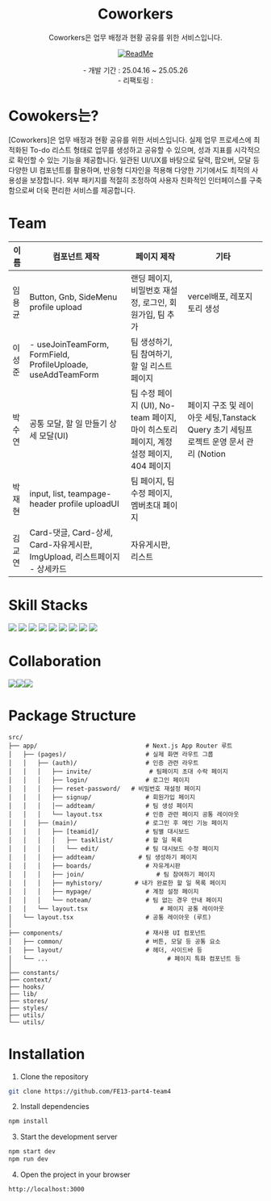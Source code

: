 <h1 align="center">Coworkers</h1>
<p align="center">Coworkers은 업무 배정과 현황 공유를 위한 서비스입니다.</p>

<div style="text-align: center;">
  <a href="https://coworkers-ruddy.vercel.app/">
    
![ReadMe](https://github.com/user-attachments/assets/53fe895b-c4c2-4eaa-98e6-b2e5f353f392)
  </a>
</div>
<p style="text-align: center">
- 개발 기간 : 25.04.16 ~ 25.05.26<br>
- 리팩토링 :
</p>

#  Cowokers는?
[Coworkers]은 업무 배정과 현황 공유를 위한 서비스입니다.
실제 업무 프로세스에 최적화된 To-do 리스트 형태로 업무를 생성하고 공유할 수 있으며, 성과 지표를 시각적으로 확인할 수 있는 기능을 제공합니다. 일관된 UI/UX를 바탕으로 달력, 팝오버, 모달 등 다양한 UI 컴포넌트를 활용하며, 반응형 디자인을 적용해 다양한 기기에서도 최적의 사용성을 보장합니다. 외부 패키지를 적절히 조정하여 사용자 친화적인 인터페이스를 구축함으로써 더욱 편리한 서비스를 제공합니다.



# Team
|이름  |컴포넌트 제작        | 페이지 제작                    |기타                    |                         
|------|---------------------|--------------------------|--------------------------|
|임용균|Button, Gnb, SideMenu profile upload |랜딩 페이지, 비밀번호 재설정, 로그인, 회원가입, 팀 추가|vercel배포, 레포지토리 생성|
|이성준|- useJoinTeamForm, FormField, ProfileUploade, useAddTeamForm  |팀 생성하기, 팀 참여하기, 할 일 리스트 페이지||
|박수연|공통 모달, 할 일 만들기 상세 모달(UI)|팀 수정 페이지 (UI), No-team 페이지, 마이 히스토리 페이지, 계정 설정 페이지, 404 페이지| 페이지 구조 및 레이아웃 세팅,Tanstack Query 초기 세팅프로젝트 운영 문서 관리 (Notion|
|박재현|input, list, teampage-header profile uploadUI |팀 페이지, 팀수정 페이지, 멤버초대 페이지||
|김교연|Card-댓글, Card-상세, Card-자유게시판, ImgUpload,  리스트페이지 - 상세카드|자유게시판, 리스트||

# Skill Stacks

<div>
<img src="https://img.shields.io/badge/html5-%23E34F26.svg?style=for-the-badge&logo=html5&logoColor=white"/>
<img src="https://img.shields.io/badge/css-%231572B6.svg?style=for-the-badge&logo=css3&logoColor=white"/>
<img src="https://img.shields.io/badge/javascript-%23323330.svg?style=for-the-badge&logo=javascript&logoColor=%23F7DF1E"/>
<img src="https://img.shields.io/badge/typescript-%23007ACC.svg?style=for-the-badge&logo=typescript&logoColor=white"/>
<img src="https://img.shields.io/badge/react-%2320232a.svg?style=for-the-badge&logo=react&logoColor=%2361DAFB"/>
<img src="https://img.shields.io/badge/Next-black?style=for-the-badge&logo=next.js&logoColor=white"/>
<img src="https://img.shields.io/badge/tailwindcss-%2338B2AC.svg?style=for-the-badge&logo=tailwind-css&logoColor=white"/>
<img src="https://img.shields.io/badge/Zustand-FF4154?style=flat-square"/>
<img src="https://img.shields.io/badge/Tanstack Queryr-FF4154?style=flat-square"/>
</div>

# Collaboration

<img src="https://img.shields.io/badge/github-%23121011.svg?style=for-the-badge&logo=github&logoColor=white"/><img src="https://img.shields.io/badge/Discord-%235865F2.svg?style=for-the-badge&logo=discord&logoColor=white"/><img src="https://img.shields.io/badge/Notion-%23000000.svg?style=for-the-badge&logo=notion&logoColor=white"/>




# Package Structure

```
src/
├── app/                              # Next.js App Router 루트
│   ├── (pages)/                      # 실제 화면 라우트 그룹
│   │   ├── (auth)/                   # 인증 관련 라우트
│   │   │   ├── invite/                # 팀페이지 초대 수락 페이지
│   │   │   ├── login/                # 로그인 페이지
│   │   │   ├── reset-password/   # 비밀번호 재설정 페이지
│   │   │   ├── signup/               # 회원가입 페이지
│   │   │   │── addteam/              # 팀 생성 페이지
│   │   │   └── layout.tsx            # 인증 관련 페이지 공통 레이아웃
│   │   ├── (main)/                   # 로그인 후 메인 기능 페이지
│   │   │   ├── [teamid]/             # 팀별 대시보드
│   │   │   │   ├── tasklist/         # 할 일 목록
│   │   │   │   └── edit/             # 팀 대시보드 수정 페이지
│   │   │   ├── addteam/            # 팀 생성하기 페이지
│   │   │   ├── boards/               # 자유게시판
│   │   │   ├── join/                    # 팀 참여하기 페이지
│   │   │   ├── myhistory/         # 내가 완료한 할 일 목록 페이지
│   │   │   ├── mypage/               # 계정 설정 페이지
│   │   │   └── noteam/               # 팀 없는 경우 안내 페이지
│   │   └── layout.tsx                    # 페이지 공통 레이아웃
│   └── layout.tsx                    # 공통 레이아웃 (루트)
│
├── components/                       # 재사용 UI 컴포넌트
│   ├── common/                       # 버튼, 모달 등 공통 요소
│   ├── layout/                       # 헤더, 사이드바 등
│   └── ...                                 # 페이지 특화 컴포넌트 등
│
├── constants/
├── context/
├── hooks/
├── lib/
├── stores/
├── styles/
├── utils/
└── utils/
```

# Installation

1. Clone the repository

```bash
git clone https://github.com/FE13-part4-team4
```

2. Install dependencies

```bash
npm install
```

3. Start the development server

```bash
npm start dev
npm run dev
```

4. Open the project in your browser

```bash
http://localhost:3000
```
